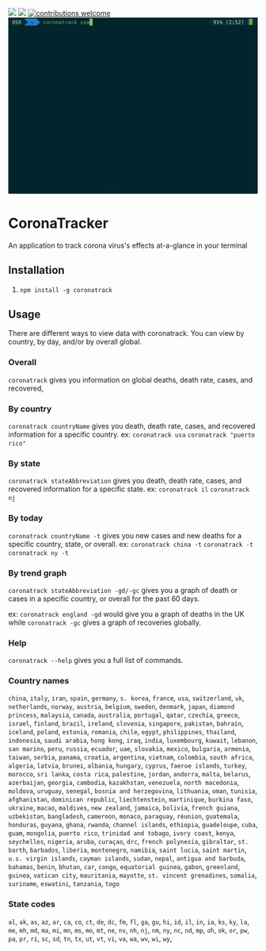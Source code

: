 ![](https://david-dm.org/ebwinters/CoronaTracker.svg) ![](https://d25lcipzij17d.cloudfront.net/badge.svg?id=js&type=6&v=1.0.24&x2=0) [![contributions welcome](https://img.shields.io/badge/contributions-welcome-brightgreen.svg?style=flat)](https://github.com/ebwinters/coronatracker/issues)
![](demo-0.gif)
# CoronaTracker
An application to track corona virus's effects at-a-glance in your terminal
## Installation
1. `npm install -g coronatrack`
## Usage
There are different ways to view data with coronatrack. You can view by country, by day, and/or by overall global. 
### Overall
`coronatrack` gives you information on global deaths, death rate, cases, and recovered,
### By country
`coronatrack countryName` gives you death, death rate, cases, and recovered information for a specific country.
ex: `coronatrack usa` `coronatrack "puerto rico"`
### By state
`coronatrack stateAbbreviation` gives you death, death rate, cases, and recovered information for a specific state.
ex: `coronatrack il` `coronatrack nj`
### By today
`coronatrack countryName -t` gives you new cases and new deaths for a specific country, state, or overall.
ex: `coronatrack china -t` `coronatrack -t` `coronatrack ny -t`
### By trend graph
`coronatrack stateAbbreviation -gd/-gc` gives you a graph of death or cases in a specific country, or overall for the past 60 days.

ex: `coronatrack england -gd` would give you a graph of deaths in the UK while
`coronatrack -gc` gives a graph of recoveries globally.
### Help
`coronatrack --help` gives you a full list of commands.
### Country names
`china`, `italy`, `iran`, `spain`, `germany`, `s. korea`, `france`, `usa`, `switzerland`, `uk`,
`netherlands`, `norway`, `austria`, `belgium`, `sweden`, `denmark`, `japan`, `diamond princess`,
`malaysia`, `canada`, `australia`, `portugal`, `qatar`, `czechia`, `greece`, `israel`, `finland`,
`brazil`, `ireland`, `slovenia`, `singapore`, `pakistan`, `bahrain`, `iceland`, `poland`, `estonia`,
`romania`, `chile`, `egypt`, `philippines`, `thailand`, `indonesia`, `saudi arabia`, `hong kong`, `iraq`,
`india`, `luxembourg`, `kuwait`, `lebanon`, `san marino`, `peru`, `russia`, `ecuador`, `uae`, `slovakia`, `mexico`,
`bulgaria`, `armenia`, `taiwan`, `serbia`, `panama`, `croatia`, `argentina`, `vietnam`, `colombia`, `south africa`,
`algeria`, `latvia`, `brunei`, `albania`, `hungary`, `cyprus`, `faeroe islands`, `turkey`, `morocco`, `sri lanka`,
`costa rica`, `palestine`, `jordan`, `andorra`, `malta`, `belarus`, `azerbaijan`, `georgia`, `cambodia`, `kazakhstan`,
`venezuela`, `north macedonia`, `moldova`, `uruguay`, `senegal`, `bosnia and herzegovina`, `lithuania`, `oman`, `tunisia`,
`afghanistan`, `dominican republic`, `liechtenstein`, `martinique`, `burkina faso`, `ukraine`, `macao`, `maldives`,
`new zealand`, `jamaica`, `bolivia`, `french guiana`, `uzbekistan`, `bangladesh`, `cameroon`, `monaco`,
`paraguay`, `réunion`, `guatemala`, `honduras`, `guyana`, `ghana`, `rwanda`, `channel islands`, `ethiopia`,
`guadeloupe`, `cuba`, `guam`, `mongolia`, `puerto rico`, `trinidad and tobago`, `ivory coast`, `kenya`, `seychelles`,
`nigeria`, `aruba`, `curaçao`, `drc`, `french polynesia`, `gibraltar`, `st. barth`, `barbados`, `liberia`, `montenegro`,
`namibia`, `saint lucia`, `saint martin`, `u.s. virgin islands`, `cayman islands`, `sudan`, `nepal`, `antigua and barbuda`,
`bahamas`, `benin`, `bhutan`, `car`, `congo`, `equatorial guinea`, `gabon`, `greenland`, `guinea`, `vatican city`,
`mauritania`, `mayotte`, `st. vincent grenadines`, `somalia`, `suriname`, `eswatini`, `tanzania`, `togo`
### State codes
`al`,
`ak`,
`as`,
`az`,
`ar`,
`ca`,
`co`,
`ct`,
`de`,
`dc`,
`fm`,
`fl`,
`ga`,
`gu`,
`hi`,
`id`,
`il`,
`in`,
`ia`,
`ks`,
`ky`,
`la`,
`me`,
`mh`,
`md`,
`ma`,
`mi`,
`mn`,
`ms`,
`mo`,
`mt`,
`ne`,
`nv`,
`nh`,
`nj`,
`nm`,
`ny`,
`nc`,
`nd`,
`mp`,
`oh`,
`ok`,
`or`,
`pw`,
`pa`,
`pr`,
`ri`,
`sc`,
`sd`,
`tn`,
`tx`,
`ut`,
`vt`,
`vi`,
`va`,
`wa`,
`wv`,
`wi`,
`wy`,
